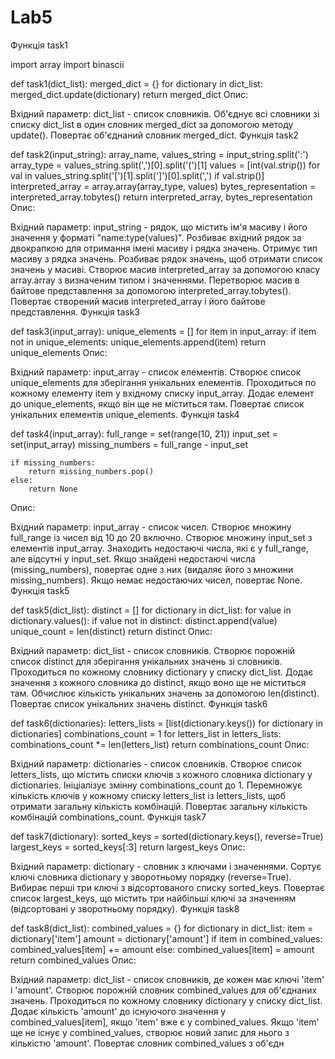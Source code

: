 # Lab5
Функція task1

import array
import binascii

def task1(dict_list):
    merged_dict = {}
    for dictionary in dict_list:
        merged_dict.update(dictionary)
    return merged_dict
Опис:

Вхідний параметр: dict_list - список словників.
Об'єднує всі словники зі списку dict_list в один словник merged_dict за допомогою методу update().
Повертає об'єднаний словник merged_dict.
Функція task2

def task2(input_string):
    array_name, values_string = input_string.split(':')
    array_type = values_string.split(',')[0].split('(')[1]
    values = [int(val.strip()) for val in values_string.split('[')[1].split(']')[0].split(',') if val.strip()]
    interpreted_array = array.array(array_type, values)
    bytes_representation = interpreted_array.tobytes()
    return interpreted_array, bytes_representation
Опис:

Вхідний параметр: input_string - рядок, що містить ім'я масиву і його значення у форматі "name:type(values)".
Розбиває вхідний рядок за двокрапкою для отримання імені масиву і рядка значень.
Отримує тип масиву з рядка значень.
Розбиває рядок значень, щоб отримати список значень у масиві.
Створює масив interpreted_array за допомогою класу array.array з визначеним типом і значеннями.
Перетворює масив в байтове представлення за допомогою interpreted_array.tobytes().
Повертає створений масив interpreted_array і його байтове представлення.
Функція task3

def task3(input_array):
    unique_elements = []
    for item in input_array:
        if item not in unique_elements:
            unique_elements.append(item)
    return unique_elements
Опис:

Вхідний параметр: input_array - список елементів.
Створює список unique_elements для зберігання унікальних елементів.
Проходиться по кожному елементу item у вхідному списку input_array.
Додає елемент до unique_elements, якщо він ще не міститься там.
Повертає список унікальних елементів unique_elements.
Функція task4

def task4(input_array):
    full_range = set(range(10, 21))
    input_set = set(input_array)
    missing_numbers = full_range - input_set
    
    if missing_numbers:
        return missing_numbers.pop()
    else:
        return None
Опис:

Вхідний параметр: input_array - список чисел.
Створює множину full_range із чисел від 10 до 20 включно.
Створює множину input_set з елементів input_array.
Знаходить недостаючі числа, які є у full_range, але відсутні у input_set.
Якщо знайдені недостаючі числа (missing_numbers), повертає одне з них (видаляє його з множини missing_numbers).
Якщо немає недостаючих чисел, повертає None.
Функція task5

def task5(dict_list):
    distinct = []
    for dictionary in dict_list:
        for value in dictionary.values():
            if value not in distinct:
                distinct.append(value)
    unique_count = len(distinct)
    return distinct
Опис:

Вхідний параметр: dict_list - список словників.
Створює порожній список distinct для зберігання унікальних значень зі словників.
Проходиться по кожному словнику dictionary у списку dict_list.
Додає значення з кожного словника до distinct, якщо воно ще не міститься там.
Обчислює кількість унікальних значень за допомогою len(distinct).
Повертає список унікальних значень distinct.
Функція task6

def task6(dictionaries):
    letters_lists = [list(dictionary.keys()) for dictionary in dictionaries]
    combinations_count = 1
    for letters_list in letters_lists:
        combinations_count *= len(letters_list)
    return combinations_count
Опис:

Вхідний параметр: dictionaries - список словників.
Створює список letters_lists, що містить списки ключів з кожного словника dictionary у dictionaries.
Ініціалізує змінну combinations_count до 1.
Перемножує кількість ключів у кожному списку letters_list із letters_lists, щоб отримати загальну кількість комбінацій.
Повертає загальну кількість комбінацій combinations_count.
Функція task7

def task7(dictionary):
    sorted_keys = sorted(dictionary.keys(), reverse=True)
    largest_keys = sorted_keys[:3]
    return largest_keys
Опис:

Вхідний параметр: dictionary - словник з ключами і значеннями.
Сортує ключі словника dictionary у зворотньому порядку (reverse=True).
Вибирає перші три ключі з відсортованого списку sorted_keys.
Повертає список largest_keys, що містить три найбільші ключі за значенням (відсортовані у зворотньому порядку).
Функція task8

def task8(dict_list):
    combined_values = {}
    for dictionary in dict_list:
        item = dictionary['item']
        amount = dictionary['amount']
        if item in combined_values:
            combined_values[item] += amount
        else:
            combined_values[item] = amount
    return combined_values
Опис:

Вхідний параметр: dict_list - список словників, де кожен має ключі 'item' і 'amount'.
Створює порожній словник combined_values для об'єднаних значень.
Проходиться по кожному словнику dictionary у списку dict_list.
Додає кількість 'amount' до існуючого значення у combined_values[item], якщо 'item' вже є у combined_values.
Якщо 'item' ще не існує у combined_values, створює новий запис для нього з кількістю 'amount'.
Повертає словник combined_values з об'єдн







